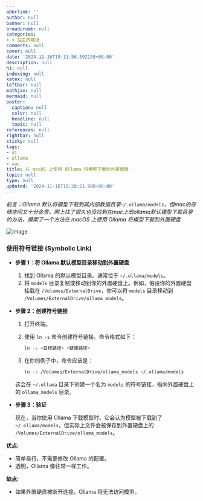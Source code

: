 ```yaml
---
abbrlink: ''
author: null
banner: null
breadcrumb: null
categories:
- - 站主的瞎话
comments: null
cover: null
date: '2024-11-16T19:11:56.592158+08:00'
description: null
h1: null
indexing: null
katex: null
leftbar: null
mathjax: null
mermaid: null
poster:
  caption: null
  color: null
  headline: null
  topic: null
references: null
rightbar: null
sticky: null
tags:
- ai
- ollama
- mac
title: 在 macOS 上使用 Ollama 将模型下载到外置硬盘
topic: null
type: null
updated: '2024-11-16T19:28:21.980+08:00'
---
```

*前言：Ollama 默认将模型下载到其内部数据目录`~/.ollama/models`，但mac的存储空间又十分金贵，网上找了很久也没找到在mac上改ollama默认模型下载目录的办法，摸索了一个方法在 macOS 上使用 Ollama 将模型下载到外置硬盘*

![image](https://cdn.jsdelivr.net/gh/shangy1yi/picx-images-hosting@master/image.491atwtfvd.webp)

### 使用符号链接 (Symbolic Link)

* **步骤 1：将 Ollama 默认模型目录移动到外置硬盘**

  1. 找到 Ollama 的默认模型目录。通常位于 `~/.ollama/models`。
  2. 将 `models` 目录复制或移动到你的外置硬盘上。例如，假设你的外置硬盘挂载在 `/Volumes/ExternalDrive`，你可以将 `models` 目录移动到 `/Volumes/ExternalDrive/ollama_models`。
* **步骤 2：创建符号链接**

  1. 打开终端。
  2. 使用 `ln -s` 命令创建符号链接。命令格式如下：

     ```bash
     ln -s <目标路径> <链接路径>
     ```
  3. 在你的例子中，命令应该是：

     ```bash
     ln -s /Volumes/ExternalDrive/ollama_models ~/.ollama/models
     ```

  这会在 `~/.ollama` 目录下创建一个名为 `models` 的符号链接，指向外置硬盘上的 `ollama_models` 目录。
* **步骤 3：验证**

  现在，当你使用 Ollama 下载模型时，它会认为模型被下载到了 `~/.ollama/models`，但实际上文件会被保存到外置硬盘上的 `/Volumes/ExternalDrive/ollama_models`。

**优点:**

* 简单易行，不需要修改 Ollama 的配置。
* 透明，Ollama 像往常一样工作。

**缺点:**

* 如果外置硬盘被断开连接，Ollama 将无法访问模型。
